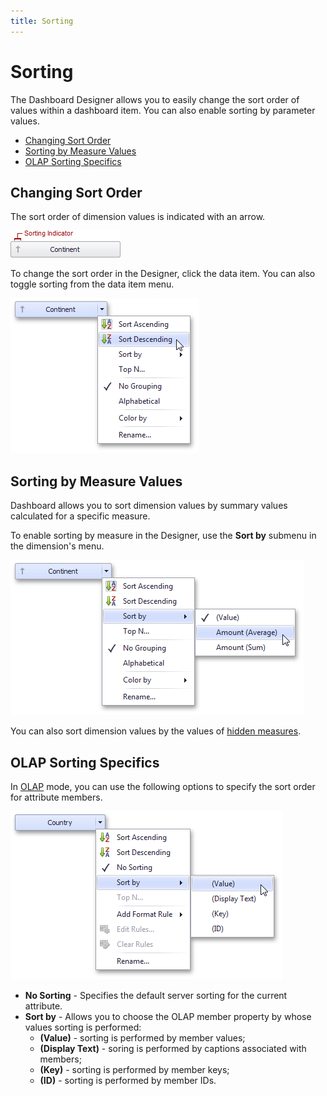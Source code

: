 ```yaml
---
title: Sorting
---
```

# Sorting
The Dashboard Designer allows you to easily change the sort order of values within a dashboard item. You can also enable sorting by parameter values.
* [Changing Sort Order](#changing-sort-order)
* [Sorting by Measure Values](#sorting-by-measure-values)
* [OLAP Sorting Specifics](#olap-sorting-specifics)

## <a name="changing-sort-order"/>Changing Sort Order
The sort order of dimension values is indicated with an arrow.

![DataShaping_Sorting_Arrow](../../../images/img19365.png)

To change the sort order in the Designer, click the data item. You can also toggle sorting from the data item menu.

![DataShaping_Sorting_ContextMenu](../../../images/img19366.png)

## <a name="sorting-by-measure-values"/>Sorting by Measure Values
Dashboard allows you to sort dimension values by summary values calculated for a specific measure.

To enable sorting by measure in the Designer, use the **Sort by** submenu in the dimension's menu.

![DataShaping_Sorting_SortByMeasure](../../../images/img19367.png)

You can also sort dimension values by the values of [hidden measures](../binding-dashboard-items-to-data/hidden-data-items.md).

## <a name="olap-sorting-specifics"/>OLAP Sorting Specifics
In [OLAP](../binding-dashboard-items-to-data/binding-dashboard-items-to-data-in-olap-mode.md) mode, you can use the following options to specify the sort order for attribute members.

![DimensionAttribute_Sorting](../../../images/img118928.png)
* **No Sorting** - Specifies the default server sorting for the current attribute.
* **Sort by** - Allows you to choose the OLAP member property by whose values sorting is performed:
	* **(Value)** - sorting is performed by member values;
	* **(Display Text)** - soring is performed by captions associated with members;
	* **(Key)** - sorting is performed by member keys;
	* **(ID)** - sorting is performed by member IDs.